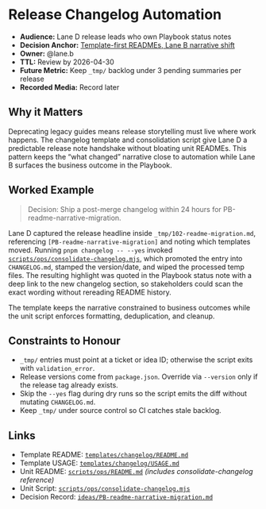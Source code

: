 # Release Changelog Automation

- **Audience:** Lane D release leads who own Playbook status notes
- **Decision Anchor:** [Template-first READMEs, Lane B narrative shift](../../templates/ideas/decision.md)
- **Owner:** @lane.b
- **TTL:** Review by 2026-04-30
- **Future Metric:** Keep `_tmp/` backlog under 3 pending summaries per release
- **Recorded Media:** Record later

## Why it Matters

Deprecating legacy guides means release storytelling must live where work happens. The changelog template and consolidation script give Lane D a predictable release note handshake without bloating unit READMEs. This pattern keeps the “what changed” narrative close to automation while Lane B surfaces the business outcome in the Playbook.

## Worked Example

> Decision: Ship a post-merge changelog within 24 hours for PB-readme-narrative-migration.

Lane D captured the release headline inside `_tmp/102-readme-migration.md`, referencing `[PB-readme-narrative-migration]` and noting which templates moved. Running `pnpm changelog -- --yes` invoked [`scripts/ops/consolidate-changelog.mjs`](../../scripts/ops/consolidate-changelog.mjs), which promoted the entry into `CHANGELOG.md`, stamped the version/date, and wiped the processed temp files. The resulting highlight was quoted in the Playbook status note with a deep link to the new changelog section, so stakeholders could scan the exact wording without rereading README history.

The template keeps the narrative constrained to business outcomes while the unit script enforces formatting, deduplication, and cleanup.

## Constraints to Honour

- `_tmp/` entries must point at a ticket or idea ID; otherwise the script exits with `validation_error`.
- Release versions come from `package.json`. Override via `--version` only if the release tag already exists.
- Skip the `--yes` flag during dry runs so the script emits the diff without mutating `CHANGELOG.md`.
- Keep `_tmp/` under source control so CI catches stale backlog.

## Links

- Template README: [`templates/changelog/README.md`](../../templates/changelog/README.md)
- Template USAGE: [`templates/changelog/USAGE.md`](../../templates/changelog/USAGE.md)
- Unit README: [`scripts/ops/README.md`](../../scripts/ops/README.md) _(includes consolidate-changelog reference)_
- Unit Script: [`scripts/ops/consolidate-changelog.mjs`](../../scripts/ops/consolidate-changelog.mjs)
- Decision Record: [`ideas/PB-readme-narrative-migration.md`](../../ideas/PB-readme-narrative-migration.md)
